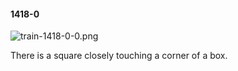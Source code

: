 #### 1418-0
![train-1418-0-0.png](https://github.com/lil-lab/nlvr/raw/master/nlvr/train/images/46/train-1418-0-0.png "train-1418-0-0.png")

There is a square closely touching a corner of a box.